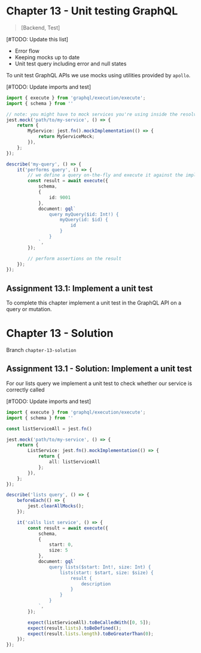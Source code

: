 # Chapter 13 - Unit testing GraphQL

> [Backend, Test]

[#TODO: Update this list]

-   Error flow
-   Keeping mocks up to date
-   Unit test query including error and null states

To unit test GraphQL APIs we use mocks using utilities provided by `apollo`.

[#TODO: Update imports and test]

```ts
import { execute } from 'graphql/execution/execute';
import { schema } from ''

// note: you might have to mock services you're using inside the resolvers
jest.mock('path/to/my-service', () => {
    return {
        MyService: jest.fn().mockImplementation(() => {
            return MyServiceMock;
        }),
    };
});

describe('my-query', () => {
    it('performs query', () => {
        // we define a query on-the-fly and execute it against the implemented resolvers.
        const result = await execute({
            schema,
            {
                id: 9001
            },
            document: gql`
                query myQuery($id: Int!) {
                    myQuery(id: $id) {
                        id
                    }
                }
            `,
        });

        // perform assertions on the result
    });
});
```

## Assignment 13.1: Implement a unit test

To complete this chapter implement a unit test in the GraphQL API on a query or mutation.

# Chapter 13 - Solution

Branch `chapter-13-solution`

## Assignment 13.1 - Solution: Implement a unit test

For our lists query we implement a unit test to check whether our service is correctly called

[#TODO: Update imports and test]

```ts
import { execute } from 'graphql/execution/execute';
import { schema } from ''

const listServiceAll = jest.fn()

jest.mock('path/to/my-service', () => {
    return {
        ListService: jest.fn().mockImplementation(() => {
            return {
                all: listServiceAll
            };
        }),
    };
});

describe('lists query', () => {
    beforeEach(() => {
        jest.clearAllMocks();
    });

    it('calls list service', () => {
        const result = await execute({
            schema,
            {
                start: 0,
                size: 5
            },
            document: gql`
                query lists($start: Int!, size: Int) {
                    lists(start: $start, size: $size) {
                        result {
                            description
                        }
                    }
                }
            `,
        });

        expect(listServiceAll).toBeCalledWith([0, 5]);
        expect(result.lists).toBeDefined();
        expect(result.lists.length).toBeGreaterThan(0);
    });
});
```
